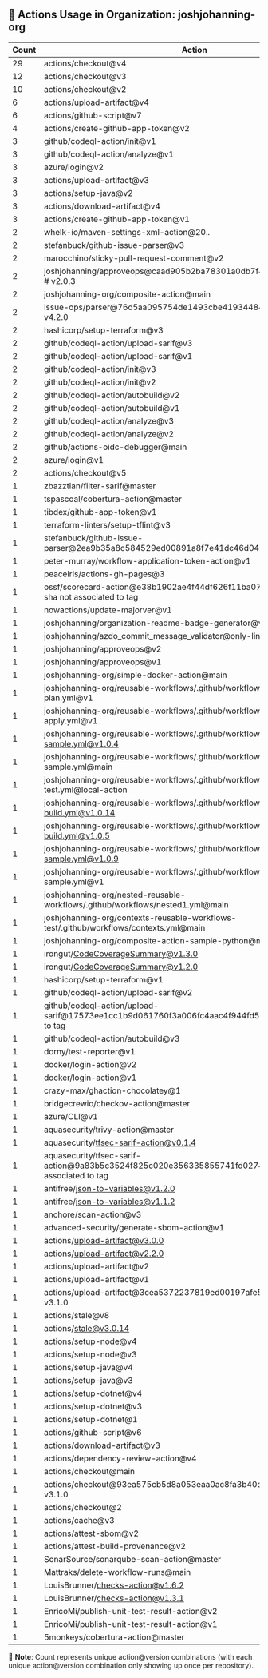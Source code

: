 ## 🚀 Actions Usage in Organization: joshjohanning-org

| Count | Action |
| --- | --- |
| 29 | actions/checkout@v4 |
| 12 | actions/checkout@v3 |
| 10 | actions/checkout@v2 |
| 6 | actions/upload-artifact@v4 |
| 6 | actions/github-script@v7 |
| 4 | actions/create-github-app-token@v2 |
| 3 | github/codeql-action/init@v1 |
| 3 | github/codeql-action/analyze@v1 |
| 3 | azure/login@v2 |
| 3 | actions/upload-artifact@v3 |
| 3 | actions/setup-java@v2 |
| 3 | actions/download-artifact@v4 |
| 3 | actions/create-github-app-token@v1 |
| 2 | whelk-io/maven-settings-xml-action@20.*.* |
| 2 | stefanbuck/github-issue-parser@v3 |
| 2 | marocchino/sticky-pull-request-comment@v2 |
| 2 | joshjohanning/approveops@caad905b2ba78301a0db7f484ef6fe3c770e6985 # v2.0.3 |
| 2 | joshjohanning-org/composite-action@main |
| 2 | issue-ops/parser@76d5aa095754de1493cbe41934484c4287e16350 # v4.2.0 |
| 2 | hashicorp/setup-terraform@v3 |
| 2 | github/codeql-action/upload-sarif@v3 |
| 2 | github/codeql-action/upload-sarif@v1 |
| 2 | github/codeql-action/init@v3 |
| 2 | github/codeql-action/init@v2 |
| 2 | github/codeql-action/autobuild@v2 |
| 2 | github/codeql-action/autobuild@v1 |
| 2 | github/codeql-action/analyze@v3 |
| 2 | github/codeql-action/analyze@v2 |
| 2 | github/actions-oidc-debugger@main |
| 2 | azure/login@v1 |
| 2 | actions/checkout@v5 |
| 1 | zbazztian/filter-sarif@master |
| 1 | tspascoal/cobertura-action@master |
| 1 | tibdex/github-app-token@v1 |
| 1 | terraform-linters/setup-tflint@v3 |
| 1 | stefanbuck/github-issue-parser@2ea9b35a8c584529ed00891a8f7e41dc46d0441e # v3.2.1 |
| 1 | peter-murray/workflow-application-token-action@v1 |
| 1 | peaceiris/actions-gh-pages@3 |
| 1 | ossf/scorecard-action@e38b1902ae4f44df626f11ba0734b14fb91f8f86 # sha not associated to tag |
| 1 | nowactions/update-majorver@v1 |
| 1 | joshjohanning/organization-readme-badge-generator@v1 |
| 1 | joshjohanning/azdo_commit_message_validator@only-link-in-pr |
| 1 | joshjohanning/approveops@v2 |
| 1 | joshjohanning/approveops@v1 |
| 1 | joshjohanning-org/simple-docker-action@main |
| 1 | joshjohanning-org/reusable-workflows/.github/workflows/terraform-plan.yml@v1 |
| 1 | joshjohanning-org/reusable-workflows/.github/workflows/terraform-apply.yml@v1 |
| 1 | joshjohanning-org/reusable-workflows/.github/workflows/secrets-sample.yml@v1.0.4 |
| 1 | joshjohanning-org/reusable-workflows/.github/workflows/secrets-sample.yml@main |
| 1 | joshjohanning-org/reusable-workflows/.github/workflows/local-action-test.yml@local-action |
| 1 | joshjohanning-org/reusable-workflows/.github/workflows/java-springboot-build.yml@v1.0.14 |
| 1 | joshjohanning-org/reusable-workflows/.github/workflows/docker-build.yml@v1.0.5 |
| 1 | joshjohanning-org/reusable-workflows/.github/workflows/deploy-sample.yml@v1.0.9 |
| 1 | joshjohanning-org/reusable-workflows/.github/workflows/azure-oidc-sample.yml@v1 |
| 1 | joshjohanning-org/nested-reusable-workflows/.github/workflows/nested1.yml@main |
| 1 | joshjohanning-org/contexts-reusable-workflows-test/.github/workflows/contexts.yml@main |
| 1 | joshjohanning-org/composite-action-sample-python@main |
| 1 | irongut/CodeCoverageSummary@v1.3.0 |
| 1 | irongut/CodeCoverageSummary@v1.2.0 |
| 1 | hashicorp/setup-terraform@v1 |
| 1 | github/codeql-action/upload-sarif@v2 |
| 1 | github/codeql-action/upload-sarif@17573ee1cc1b9d061760f3a006fc4aac4f944fd5 # sha not associated to tag |
| 1 | github/codeql-action/autobuild@v3 |
| 1 | dorny/test-reporter@v1 |
| 1 | docker/login-action@v2 |
| 1 | docker/login-action@v1 |
| 1 | crazy-max/ghaction-chocolatey@1 |
| 1 | bridgecrewio/checkov-action@master |
| 1 | azure/CLI@v1 |
| 1 | aquasecurity/trivy-action@master |
| 1 | aquasecurity/tfsec-sarif-action@v0.1.4 |
| 1 | aquasecurity/tfsec-sarif-action@9a83b5c3524f825c020e356335855741fd02745f # sha not associated to tag |
| 1 | antifree/json-to-variables@v1.2.0 |
| 1 | antifree/json-to-variables@v1.1.2 |
| 1 | anchore/scan-action@v3 |
| 1 | advanced-security/generate-sbom-action@v1 |
| 1 | actions/upload-artifact@v3.0.0 |
| 1 | actions/upload-artifact@v2.2.0 |
| 1 | actions/upload-artifact@v2 |
| 1 | actions/upload-artifact@v1 |
| 1 | actions/upload-artifact@3cea5372237819ed00197afe530f5a7ea3e805c8 # v3.1.0 |
| 1 | actions/stale@v8 |
| 1 | actions/stale@v3.0.14 |
| 1 | actions/setup-node@v4 |
| 1 | actions/setup-node@v3 |
| 1 | actions/setup-java@v4 |
| 1 | actions/setup-java@v3 |
| 1 | actions/setup-dotnet@v4 |
| 1 | actions/setup-dotnet@v3 |
| 1 | actions/setup-dotnet@1 |
| 1 | actions/github-script@v6 |
| 1 | actions/download-artifact@v3 |
| 1 | actions/dependency-review-action@v4 |
| 1 | actions/checkout@main |
| 1 | actions/checkout@93ea575cb5d8a053eaa0ac8fa3b40d7e05a33cc8 # v3.1.0 |
| 1 | actions/checkout@2 |
| 1 | actions/cache@v3 |
| 1 | actions/attest-sbom@v2 |
| 1 | actions/attest-build-provenance@v2 |
| 1 | SonarSource/sonarqube-scan-action@master |
| 1 | Mattraks/delete-workflow-runs@main |
| 1 | LouisBrunner/checks-action@v1.6.2 |
| 1 | LouisBrunner/checks-action@v1.3.1 |
| 1 | EnricoMi/publish-unit-test-result-action@v2 |
| 1 | EnricoMi/publish-unit-test-result-action@v1 |
| 1 | 5monkeys/cobertura-action@master |

📝 **Note**: Count represents unique action@version combinations (with each unique action@version combination only showing up once per repository).
